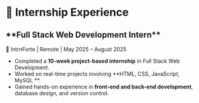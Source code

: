 <h1>🌟 Internship Experience</h1>
<h2>**Full Stack Web Development Intern** </h2> 
📍 IntrnForte | Remote | May 2025 – August 2025  

- Completed a **10-week project-based internship** in Full Stack Web Development.  
- Worked on real-time projects involving **HTML, CSS, JavaScript, MySQL **.  
- Gained hands-on experience in **front-end and back-end development**, database design, and version control.  
 
